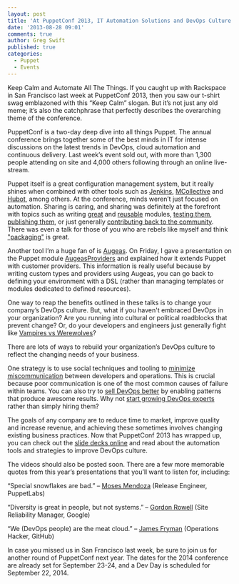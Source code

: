 ```yaml
---
layout: post
title: 'At PuppetConf 2013, IT Automation Solutions and DevOps Culture Take The Spotlight'
date: '2013-08-28 09:01'
comments: true
author: Greg Swift
published: true
categories:
  - Puppet
  - Events
---
```

Keep Calm and Automate All The Things. If you caught up with Rackspace in San Francisco last week at PuppetConf 2013, then you saw our t-shirt swag emblazoned with this “Keep Calm” slogan. But it’s not just any old meme; it’s also the catchphrase that perfectly describes the overarching theme of the conference.

PuppetConf is a two-day deep dive into all things Puppet. The annual conference brings together some of the best minds in IT for intense discussions on the latest trends in DevOps, cloud automation and continuous delivery. Last week’s event sold out, with more than 1,300 people attending on site and 4,000 others following through an online live-stream. <!-- more -->

Puppet itself is a great configuration management system, but it really shines when combined with other tools such as [Jenkins][1], [MCollective][2] and [Hubot][3], among others. At the conference, minds weren’t just focused on automation. Sharing is caring, and sharing was definitely at the forefront with topics such as writing [great][4] and [reusable][5] modules, [testing them][6], [publishing them][7], or just generally [contributing back to the community][8]. There was even a talk for those of you who are rebels like myself and think ["packaging"][9] is great.

Another tool I’m a huge fan of is [Augeas][10]. On Friday, I gave a presentation on the Puppet module [AugeasProviders][11] and explained how it extends Puppet with customer providers. This information is really useful because by writing custom types and providers using Augeas, you can go back to defining your environment with a DSL (rather than managing templates or modules dedicated to defined resources).

One way to reap the benefits outlined in these talks is to change your company’s DevOps culture. But, what if you haven't embraced DevOps in your organization? Are you running into cultural or political roadblocks that prevent change? Or, do your developers and engineers just generally fight like [Vampires vs Werewolves][12]?

There are lots of ways to rebuild your organization’s DevOps culture to reflect the changing needs of your business.

One strategy is to use social techniques and tooling to [minimize miscommunication][13] between developers and operations. This is crucial because poor communication is one of the most common causes of failure within teams. You can also try to [sell DevOps better][14] by enabling patterns that produce awesome results. Why not [start growing DevOps experts][15] rather than simply hiring them?

The goals of any company are to reduce time to market, improve quality and increase revenue, and achieving these sometimes involves changing existing business practices. Now that PuppetConf 2013 has wrapped up, you can check out the [slide decks online][16] and read about the automation tools and strategies to improve DevOps culture.

The videos should also be posted soon. There are a few more memorable quotes from this year’s presentations that you’ll want to listen for, including:

“Special snowflakes are bad.” – [Moses Mendoza][17] (Release Engineer, PuppetLabs)

“Diversity is great in people, but not systems.” – [Gordon Rowell][18] (Site Reliability Manager, Google)

“We (DevOps people) are the meat cloud.” – [James Fryman][19] (Operations Hacker, GitHub)

In case you missed us in San Francisco last week, be sure to join us for another round of PuppetConf next year. The dates for the 2014 conference are already set for September 23-24, and a Dev Day is scheduled for September 22, 2014.

[1]: http://www.slideshare.net/PuppetLabs/whats-new-awesome
[2]: http://www.slideshare.net/PuppetLabs/intro-to-systems-orchestration-with-mcollective
[3]: http://www.slideshare.net/PuppetLabs/building-datadriven-infrastructure-with-puppet
[4]: http://www.slideshare.net/PuppetLabs/forging-great-modules-standards-tools-and-patterns-puppetconf-2013
[5]: http://www.slideshare.net/PuppetLabs/alessandro-franceschi-new
[6]: http://www.slideshare.net/PuppetLabs/puppet-conf-2013-25538254
[7]: http://www.slideshare.net/PuppetLabs/carlos-sanchez-25547313
[8]: http://www.slideshare.net/PuppetLabs/puppet-conf-2013-final-with-comments
[9]: http://www.slideshare.net/PuppetLabs/moses-andhaustalk-a-bout-stuff
[10]: http://augeas.net
[11]: http://augeasproviders.com
[12]: http://www.slideshare.net/PuppetLabs/sadler-vampires-vs-werewolves
[13]: http://www.slideshare.net/PuppetLabs/nobody-has-to-die-today-puppet-conf-2013
[14]: http://www.slideshare.net/PuppetLabs/puppetconf-2013-how-do-we-better-sell-devops
[15]: http://www.slideshare.net/PuppetLabs/stophiringstartgrowing-130823160712phpapp01
[16]: http://www.slideshare.net/PuppetLabs/tag/puppetconf
[17]: http://www.slideshare.net/PuppetLabs/moses-andhaustalk-a-bout-stuff
[18]: http://www.slideshare.net/PuppetLabs/thur-945-gordonrowell12slides-25538241
[19]: http://www.slideshare.net/PuppetLabs/building-datadriven-infrastructure-with-puppet
